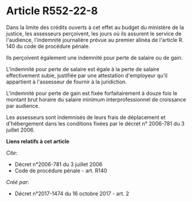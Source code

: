 # Article R552-22-8

Dans la limite des crédits ouverts à cet effet au budget du ministère de la justice, les assesseurs perçoivent, les jours où
ils assurent le service de l'audience, l'indemnité journalière prévue au premier alinéa de l'article R. 140 du code de
procédure pénale. 

Ils perçoivent également une indemnité pour perte de salaire ou de gain. 

L'indemnité pour perte de salaire est égale à la perte de salaire effectivement subie, justifiée par une attestation
d'employeur qu'il appartient à l'assesseur de fournir à la juridiction. 

L'indemnité pour perte de gain est fixée forfaitairement à douze fois le montant brut horaire du salaire minimum
interprofessionnel de croissance par audience. 

Les assesseurs sont indemnisés de leurs frais de déplacement et d'hébergement dans les conditions fixées par le décret n°
2006-781 du 3 juillet 2006.

**Liens relatifs à cet article**

_Cite_:

  - Décret n°2006-781 du 3 juillet 2006
  - Code de procédure pénale - art. R140

_Créé par_:

  - Décret n°2017-1474 du 16 octobre 2017 - art. 2
